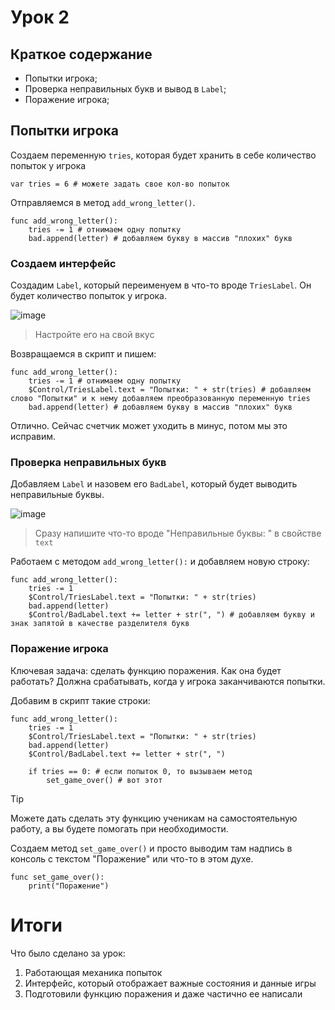 # Урок 2

## Краткое содержание

- Попытки игрока;
- Проверка неправильных букв и вывод в `Label`;
- Поражение игрока;

## Попытки игрока

Создаем переменную `tries`, которая будет хранить в себе количество попыток у игрока

```gdscript
var tries = 6 # можете задать свое кол-во попыток
```
Отправляемся в метод `add_wrong_letter()`.
```gdscript
func add_wrong_letter():
	tries -= 1 # отнимаем одну попытку
  	bad.append(letter) # добавляем букву в массив "плохих" букв
```

### Создаем интерфейс

Создадим `Label`, который переименуем в что-то вроде `TriesLabel`. Он будет количество попыток у игрока.

![image](https://github.com/user-attachments/assets/17fed105-0e19-42cc-949a-340f74c3e9a8)

> Настройте его на свой вкус

Возвращаемся в скрипт и пишем:
```gdscript
func add_wrong_letter():
	tries -= 1 # отнимаем одну попытку
	$Control/TriesLabel.text = "Попытки: " + str(tries) # добавляем слово "Попытки" и к нему добавляем преобразованную переменную tries
  	bad.append(letter) # добавляем букву в массив "плохих" букв
```

Отлично. Сейчас счетчик может уходить в минус, потом мы это исправим.

### Проверка неправильных букв


Добавляем `Label` и назовем его `BadLabel`, который будет выводить неправильные буквы.

![image](https://github.com/user-attachments/assets/ea602b5a-1eec-4c2d-99ea-7f82bc491b85)
> Сразу напишите что-то вроде "Неправильные буквы: " в свойстве `text`


Работаем с методом `add_wrong_letter():` и добавляем новую строку:
```gdscript
func add_wrong_letter():
	tries -= 1
	$Control/TriesLabel.text = "Попытки: " + str(tries)
  	bad.append(letter) 
	$Control/BadLabel.text += letter + str(", ") # добавляем букву и знак запятой в качестве разделителя букв
```

### Поражение игрока

Ключевая задача: сделать функцию поражения. Как она будет работать? Должна срабатывать, когда у игрока заканчиваются попытки.

Добавим в скрипт такие строки:
```gdscript
func add_wrong_letter():
	tries -= 1
	$Control/TriesLabel.text = "Попытки: " + str(tries)
	bad.append(letter)
	$Control/BadLabel.text += letter + str(", ")
		
	if tries == 0: # если попыток 0, то вызываем метод
		set_game_over() # вот этот
```

>[!Tip]
>Можете дать сделать эту функцию ученикам на самостоятельную работу, а вы будете помогать при необходимости.

Создаем метод `set_game_over()` и просто выводим там надпись в консоль с текстом "Поражение" или что-то в этом духе.

```gdscript
func set_game_over():
	print("Поражение")
```

# Итоги

Что было сделано за урок:

1) Работающая механика попыток
2) Интерфейс, который отображает важные состояния и данные игры
3) Подготовили функцию поражения и даже частично ее написали
